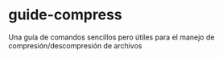 # guide-compress
Una guía de comandos sencillos pero útiles para el manejo de compresión/descompresión de archivos
